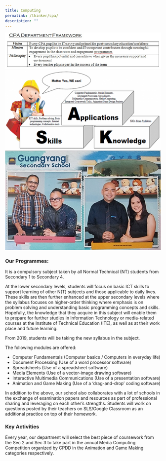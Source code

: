 ```yaml
---
title: Computing
permalink: /thinker/cpa/
description: ""
---
```

![](/images/Student%20Thinker/CPA1.jpg)
![](/images/Student%20Thinker/CPA-2.png)
![](/images/Student%20Thinker/CPA-staff.jpg)

### Our Programmes:

It is a compulsory subject taken by all Normal Technical (NT) students from Secondary 1 to Secondary 4.

At the lower secondary levels, students will focus on basic ICT skills to support learning of other N(T) subjects and those applicable to daily lives. These skills are then further enhanced at the upper secondary levels where the syllabus focuses on higher-order thinking where emphasis is on problem solving and understanding basic programming concepts and skills. Hopefully, the knowledge that they acquire in this subject will enable them to prepare for further studies in Information Technology or media-related courses at the Institute of Technical Education (ITE), as well as at their work place and future learning.

From 2019, students will be taking the new syllabus in the subject.

The following modules are offered:

*   Computer Fundamentals (Computer basics / Computers in everyday life)
*   Document Processing (Use of a word processor software)
*   Spreadsheets (Use of a spreadsheet software)
*   Media Elements (Use of a vector-image drawing software)
*   Interactive Multimedia Communications (Use of a presentation software)
*   Animation and Game Making (Use of a ‘drag-and-drop’ coding software)

In addition to the above, our school also collaborates with a lot of schools in the exchange of examination papers and resources as part of professional sharing and leveraging on each other’s strengths. Students will work on questions posted by their teachers on SLS/Google Classroom as an additional practice on top of their homework.

### Key Activities

Every year, our department will select the best piece of coursework from the Sec 2 and Sec 3 to take part in the annual Media Computing Competition organized by CPDD in the Animation and Game Making categories respectively.